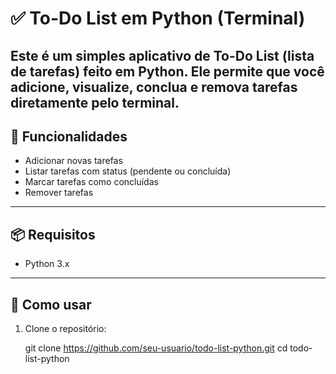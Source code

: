 # ✅ To-Do List em Python (Terminal)

Este é um simples aplicativo de To-Do List (lista de tarefas) feito em Python. Ele permite que você adicione, visualize, conclua e remova tarefas diretamente pelo terminal. 
---

## 🧰 Funcionalidades

- Adicionar novas tarefas
- Listar tarefas com status (pendente ou concluída)
- Marcar tarefas como concluídas
- Remover tarefas

---

## 📦 Requisitos

- Python 3.x

---

## 🚀 Como usar

1. Clone o repositório:

   git clone https://github.com/seu-usuario/todo-list-python.git
   cd todo-list-python

